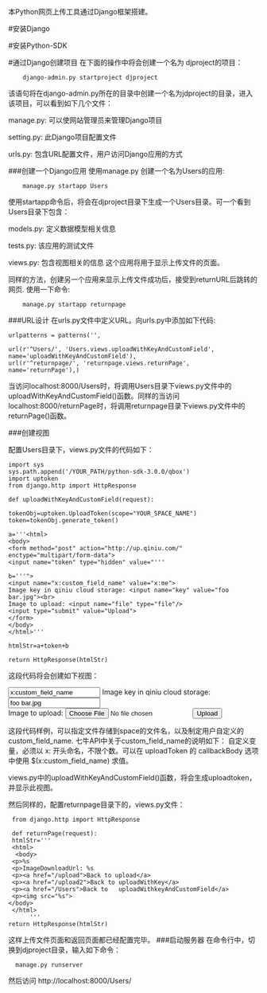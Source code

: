 本Python网页上传工具通过Django框架搭建。

#安装Django

#安装Python-SDK

#通过Django创建项目
在下面的操作中将会创建一个名为 djproject的项目：
        
        django-admin.py startproject djproject
该语句将在django-admin.py所在的目录中创建一个名为jdproject的目录，进入该项目，可以看到如下几个文件： 

manage.py: 可以使网站管理员来管理Django项目

setting.py: 此Django项目配置文件

urls.py: 包含URL配置文件，用户访问Django应用的方式

###创建一个Django应用
使用manage.py 创建一个名为Users的应用:
        
        manage.py startapp Users

使用startapp命令后，将会在djproject目录下生成一个Users目录。可一个看到Users目录下包含：

models.py: 定义数据模型相关信息

tests.py: 该应用的测试文件

views.py: 包含视图相关的信息
这个应用将用于显示上传文件的页面。

同样的方法，创建另一个应用来显示上传文件成功后，接受到returnURL后跳转的网页. 使用一下命令:
      
        manage.py startapp returnpage

###URL设计
在urls.py文件中定义URL。向urls.py中添加如下代码:
            
    urlpatterns = patterns('',

    url(r'^Users/', 'Users.views.uploadWithKeyAndCustomField', name='uploadWithKeyAndCustomField'),
    url(r'^returnpage/', 'returnpage.views.returnPage', name='returnPage'),)
    
当访问localhost:8000/Users时，将调用Users目录下views.py文件中的uploadWithKeyAndCustomField()函数。同样的当访问localhost:8000/returnPage时，将调用returnpage目录下views.py文件中的returnPage()函数。

###创建视图

配置Users目录下，views.py文件的代码如下：
      
    import sys
    sys.path.append('/YOUR_PATH/python-sdk-3.0.0/qbox')
    import uptoken
    from django.http import HttpResponse

    def uploadWithKeyAndCustomField(request):
    
    tokenObj=uptoken.UploadToken(scope="YOUR_SPACE_NAME")
    token=tokenObj.generate_token()
    
    a='''<html>
    <body>
    <form method="post" action="http://up.qiniu.com/" enctype="multipart/form-data">
    <input name="token" type="hidden" value="'''
    
    b='''">
    <input name="x:custom_field_name" value="x:me">
    Image key in qiniu cloud storage: <input name="key" value="foo bar.jpg"><br>
    Image to upload: <input name="file" type="file"/>
    <input type="submit" value="Upload">
    </form>
    </body>
    </html>'''
    
    htmlStr=a+token+b
    
    return HttpResponse(htmlStr)
    
    
 这段代码将会创建如下视图：
 <html>
 <body>
  <form method="post" action="http://up.qiniu.com/" enctype="multipart/form-data">
   <input name="token" type="hidden" value="%s">
   <input name="x:custom_field_name" value="x:custom_field_name">
   Image key in qiniu cloud storage: <input name="key" value="foo bar.jpg"><br>
   Image to upload: <input name="file" type="file"/>
   <input type="submit" value="Upload">
  </form>
 </body>
</html>

这段代码样例，可以指定文件存储到space的文件名，以及制定用户自定义的custom_field_name. 七牛API中关于custom_field_name的说明如下：
自定义变量，必须以 x: 开头命名，不限个数。可以在 uploadToken 的 callbackBody 选项中使用 $(x:custom_field_name) 求值。

views.py中的uploadWithKeyAndCustomField()函数，将会生成uploadtoken，并显示此视图。

然后同样的，配置returnpage目录下的，views.py文件：
     
     from django.http import HttpResponse

     def returnPage(request):
     htmlStr='''
     <html>
      <body>
     <p>%s
     <p>ImageDownloadUrl: %s
     <p><a href="/upload">Back to upload</a>
     <p><a href="/upload2">Back to uploadWithKey</a>
     <p><a href="/Users">Back to   uploadWithkeyAndCustomField</a>
     <p><img src="%s">
    </body>
     </html>
          '''
    return HttpResponse(htmlStr)
    
    
这样上传文件页面和返回页面都已经配置完毕。
###启动服务器
   在命令行中，切换到djproject目录，输入如下命令：
         
      manage.py runserver
      
然后访问 http://localhost:8000/Users/ 